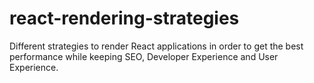 # react-rendering-strategies
Different strategies to render React applications in order to get the best performance while keeping SEO, Developer Experience and User Experience.
